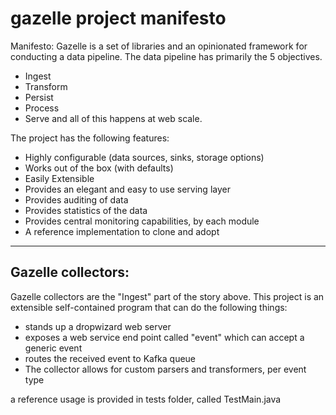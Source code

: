# gazelle project manifesto

Manifesto: Gazelle is a set of libraries and an opinionated framework for conducting a data pipeline. The data pipeline has primarily the 5 objectives. 
- Ingest
- Transform
- Persist
- Process
- Serve 
and all of this happens at web scale. 

The project has the following features:
- Highly configurable (data sources, sinks, storage options)
- Works out of the box (with defaults)
- Easily Extensible
- Provides an elegant and easy to use serving layer
- Provides auditing of data
- Provides statistics of the data
- Provides central monitoring capabilities, by each module
- A reference implementation to clone and adopt

----------------------

## Gazelle collectors:

Gazelle collectors are the "Ingest" part of the story above. This project is an extensible self-contained program that can do the following things:

- stands up a dropwizard web server
- exposes a web service end point called "event" which can accept a generic event
- routes the received event to Kafka queue
- The collector allows for custom parsers and transformers, per event type

a reference usage is provided in tests folder, called TestMain.java



